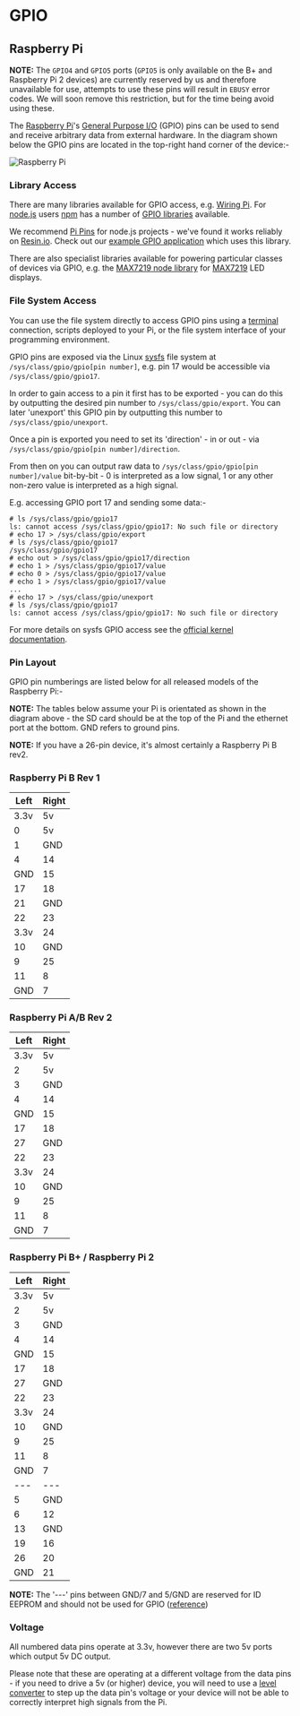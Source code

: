 # GPIO

## Raspberry Pi

__NOTE:__ The `GPIO4` and `GPIO5` ports (`GPIO5` is only available on the B+ and Raspberry Pi 2 devices) are currently reserved by us and therefore unavailable for use, attempts to use these pins will result in `EBUSY` error codes. We will soon remove this restriction, but for the time being avoid using these.

The [Raspberry Pi][rpi]'s [General Purpose I/O][gpio] (GPIO) pins can be used to send and receive arbitrary data from external hardware. In the diagram shown below the GPIO pins are located in the top-right hand corner of the device:-

![Raspberry Pi](/img/rpi.svg)

### Library Access

There are many libraries available for GPIO access, e.g. [Wiring Pi][wiring-pi]. For [node.js][node] users [npm][npm] has a number of [GPIO libraries][npm-gpio] available.

We recommend [Pi Pins][pi-pins] for node.js projects - we've found it works reliably on [Resin.io][resin]. Check out our [example GPIO application][example-gpio-app] which uses this library.

There are also specialist libraries available for powering particular classes of devices via GPIO, e.g. the [MAX7219 node library][max7219] for [MAX7219][max7219] LED displays.

### File System Access

You can use the file system directly to access GPIO pins using a [terminal][terminal] connection, scripts deployed to your Pi, or the file system interface of your programming environment.

GPIO pins are exposed via the Linux [sysfs][sysfs] file system at `/sys/class/gpio/gpio[pin number]`, e.g. pin 17 would be accessible via `/sys/class/gpio/gpio17`.

In order to gain access to a pin it first has to be exported - you can do this by outputting the desired pin number to `/sys/class/gpio/export`. You can later 'unexport' this GPIO pin by outputting this number to `/sys/class/gpio/unexport`.

Once a pin is exported you need to set its 'direction' - in or out - via `/sys/class/gpio/gpio[pin number]/direction`.

From then on you can output raw data to `/sys/class/gpio/gpio[pin number]/value` bit-by-bit - 0 is interpreted as a low signal, 1 or any other non-zero value is interpreted as a high signal.

E.g. accessing GPIO port 17 and sending some data:-

```
# ls /sys/class/gpio/gpio17
ls: cannot access /sys/class/gpio/gpio17: No such file or directory
# echo 17 > /sys/class/gpio/export
# ls /sys/class/gpio/gpio17
/sys/class/gpio/gpio17
# echo out > /sys/class/gpio/gpio17/direction
# echo 1 > /sys/class/gpio/gpio17/value
# echo 0 > /sys/class/gpio/gpio17/value
# echo 1 > /sys/class/gpio/gpio17/value
...
# echo 17 > /sys/class/gpio/unexport
# ls /sys/class/gpio/gpio17
ls: cannot access /sys/class/gpio/gpio17: No such file or directory
```

For more details on sysfs GPIO access see the [official kernel documentation][kernel-gpio].

### Pin Layout

GPIO pin numberings are listed below for all released models of the Raspberry Pi:-

__NOTE:__ The tables below assume your Pi is orientated as shown in the diagram above - the SD card should be at the top of the Pi and the ethernet port at the bottom. GND refers to ground pins.

__NOTE:__ If you have a 26-pin device, it's almost certainly a Raspberry Pi B rev2.

### Raspberry Pi B Rev 1

| Left |Right|
|------|-----|
| 3.3v | 5v  |
| 0    | 5v  |
| 1    | GND |
| 4    | 14  | (IMPORTANT: GPIO4 unavailable)
| GND  | 15  |
| 17   | 18  |
| 21   | GND |
| 22   | 23  |
| 3.3v | 24  |
| 10   | GND |
| 9    | 25  |
| 11   | 8   |
| GND  | 7   |

### Raspberry Pi A/B Rev 2

| Left |Right|
|------|-----|
| 3.3v | 5v  |
| 2    | 5v  |
| 3    | GND |
| 4    | 14  | (IMPORTANT: GPIO4 unavailable)
| GND  | 15  |
| 17   | 18  |
| 27   | GND |
| 22   | 23  |
| 3.3v | 24  |
| 10   | GND |
| 9    | 25  |
| 11   | 8   |
| GND  | 7   |

### Raspberry Pi B+ / Raspberry Pi 2

| Left |Right|
|------|-----|
| 3.3v | 5v  |
| 2    | 5v  |
| 3    | GND |
| 4    | 14  | (IMPORTANT: GPIO4 unavailable)
| GND  | 15  |
| 17   | 18  |
| 27   | GND |
| 22   | 23  |
| 3.3v | 24  |
| 10   | GND |
| 9    | 25  |
| 11   | 8   |
| GND  | 7   |
| ---  | --- |
| 5    | GND | (IMPORTANT: GPIO5 unavailable)
| 6    | 12  |
| 13   | GND |
| 19   | 16  |
| 26   | 20  |
| GND  | 21  |

__NOTE:__ The '---' pins between GND/7 and 5/GND are reserved for ID EEPROM and should not be used for GPIO ([reference][eeprom-diag])

### Voltage

All numbered data pins operate at 3.3v, however there are two 5v ports which output 5v DC output.

Please note that these are operating at a different voltage from the data pins - if you need to drive a 5v (or higher) device, you will need to use a [level converter][level-converter] to step up the data pin's voltage or your device will not be able to correctly interpret high signals from the Pi.

[terminal]:/pages/using/terminal.md

[resin]:https://resin.io

[rpi]:http://www.raspberrypi.org/
[node]:http://nodejs.org/
[npm]:https://www.npmjs.org/
[npm-gpio]:https://www.npmjs.org/search?q=gpio
[max7219]:http://www.maximintegrated.com/en/products/power/display-power-control/MAX7219.html

[gpio]:http://en.wikipedia.org/wiki/General-purpose_input/output
[sysfs]:http://en.wikipedia.org/wiki/Sysfs
[level-converter]:https://www.sparkfun.com/products/12009
[kernel-gpio]:https://www.kernel.org/doc/Documentation/gpio/sysfs.txt
[wiring-pi]:http://wiringpi.com/
[max7219]:https://github.com/victorporof/MAX7219.js
[eeprom-diag]:http://www.raspberrypi.org/wp-content/uploads/2014/04/bplus-gpio.png
[pi-pins]:https://www.npmjs.org/package/pi-pins
[example-gpio-app]:https://github.com/shaunmulligan/basic-gpio
